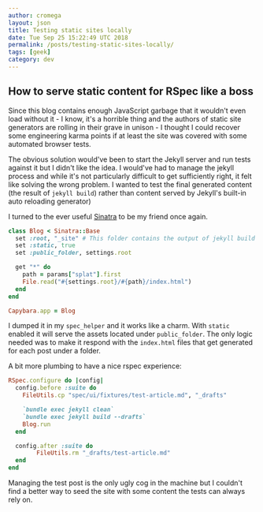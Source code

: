 ```yaml
---
author: cromega
layout: json
title: Testing static sites locally
date: Tue Sep 25 15:22:49 UTC 2018
permalink: /posts/testing-static-sites-locally/
tags: [geek]
category: dev
---
```


## How to serve static content for RSpec like a boss

Since this blog contains enough JavaScript garbage that it wouldn't even load
without it - I know, it's a horrible thing and the authors of static site
generators are rolling in their grave in unison - I thought I could recover
some engineering karma points if at least the site was covered with some
automated browser tests.

<!-- more -->

The obvious solution would've been to start the Jekyll server and run tests
against it but I didn't like the idea. I would've had to manage the jekyll
process and while it's not particularly difficult to get sufficiently right, it
felt like solving the wrong problem. I wanted to test the final generated
content (the result of `jekyll build`) rather than content served by Jekyll's
built-in auto reloading generator)

I turned to the ever useful [Sinatra](http://sinatrarb.com/) to be my friend
once again.

```ruby
class Blog < Sinatra::Base
  set :root, "_site" # This folder contains the output of jekyll build
  set :static, true
  set :public_folder, settings.root

  get "*" do
    path = params["splat"].first
    File.read("#{settings.root}/#{path}/index.html")
  end
end

Capybara.app = Blog
```

I dumped it in my `spec_helper` and it works like a charm. With `static`
enabled it will serve the assets located under `public_folder`. The only logic
needed was to make it respond with the `index.html` files that get generated for
each post under a folder.

A bit more plumbing to have a nice rspec experience:

```ruby
RSpec.configure do |config|
  config.before :suite do
    FileUtils.cp "spec/ui/fixtures/test-article.md", "_drafts"

    `bundle exec jekyll clean`
    `bundle exec jekyll build --drafts`
    Blog.run
  end

  config.after :suite do
		FileUtils.rm "_drafts/test-article.md"
  end
end
```

Managing the test post is the only ugly cog in the machine but I couldn't find
a better way to seed the site with some content the tests can always rely on.
